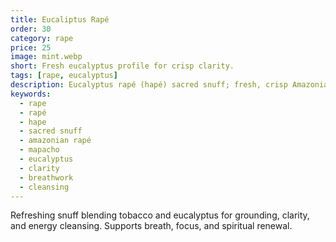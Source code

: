 ```yaml
---
title: Eucaliptus Rapé
order: 30
category: rape
price: 25
image: mint.webp
short: Fresh eucalyptus profile for crisp clarity.
tags: [rape, eucalyptus]
description: Eucalyptus rapé (hapé) sacred snuff; fresh, crisp Amazonian blend supporting breath, clarity, and energetic cleansing.
keywords:
  - rape
  - rapé
  - hape
  - sacred snuff
  - amazonian rapé
  - mapacho
  - eucalyptus
  - clarity
  - breathwork
  - cleansing
---
```


Refreshing snuff blending tobacco and eucalyptus for grounding, clarity, and energy cleansing. Supports breath, focus, and spiritual renewal.
